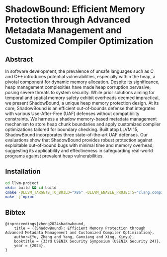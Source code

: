 # ShadowBound: Efficient Memory Protection through Advanced Metadata Management and Customized Compiler Optimization

## Abstract

In software development, the prevalence of unsafe languages such as C and C++ introduces potential vulnerabilities, especially within the heap, a pivotal component for dynamic memory allocation. Despite its significance, heap management complexities have made heap corruption pervasive, posing severe threats to system security. While prior solutions aiming for temporal and spatial memory safety exhibit overheads deemed impractical, we present ShadowBound, a unique heap memory protection design. At its core, ShadowBound is an efficient out-of-bounds defense that integrates with various Use-After-Free (UAF) defenses without compatibility constraints. We harness a shadow memory-based metadata management mechanism to store heap chunk boundaries and apply customized compiler optimizations tailored for boundary checking. Built atop LLVM 15, ShadowBound incorporates three state-of-the-art UAF defenses. Our evaluations show that ShadowBound provides robust protection against exploitable out-of-bound bugs with minimal time and memory overhead, suggesting its applicability and effectiveness in safeguarding real-world programs against prevalent heap vulnerabilities.

## Installation

```bash
cd llvm-project
mkdir build && cd build
cmake -DLLVM_TARGETS_TO_BUILD="X86" -DLLVM_ENABLE_PROJECTS="clang;compiler-rt" -DLLVM_BUILD_TESTS=ON -DCMAKE_BUILD_TYPE=Release -DCLANG_ENABLE_OPAQUE_POINTERS=OFF -G "Unix Makefiles" ../llvm
make -j`nproc`
```

## Bibtex

```
@inproceedings{zheng2024shadowbound,
    title = {{ShadowBound}: Efficient Memory Protection through Advanced Metadata Management and Customized Compiler Optimization},
    author={Yu, Zheng and Yang, Ganxiang and Xing, Xinyu},
    booktitle = {33rd USENIX Security Symposium (USENIX Security 24)},
    year = {2024},
}
```
